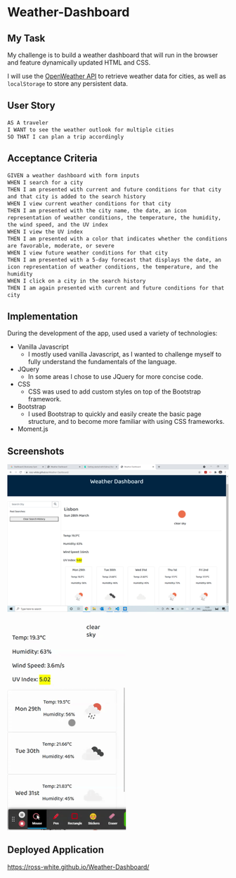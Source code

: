 # Weather-Dashboard

## My Task

My challenge is to build a weather dashboard that will run in the browser and feature dynamically updated HTML and CSS.

I will use the [OpenWeather API](https://openweathermap.org/api) to retrieve weather data for cities, as well as `localStorage` to store any persistent data.

## User Story

```
AS A traveler
I WANT to see the weather outlook for multiple cities
SO THAT I can plan a trip accordingly
```

## Acceptance Criteria

```
GIVEN a weather dashboard with form inputs
WHEN I search for a city
THEN I am presented with current and future conditions for that city and that city is added to the search history
WHEN I view current weather conditions for that city
THEN I am presented with the city name, the date, an icon representation of weather conditions, the temperature, the humidity, the wind speed, and the UV index
WHEN I view the UV index
THEN I am presented with a color that indicates whether the conditions are favorable, moderate, or severe
WHEN I view future weather conditions for that city
THEN I am presented with a 5-day forecast that displays the date, an icon representation of weather conditions, the temperature, and the humidity
WHEN I click on a city in the search history
THEN I am again presented with current and future conditions for that city
```

## Implementation

During the development of the app, used used a variety of technologies:
* Vanilla Javascript
    * I mostly used vanilla Javascript, as I wanted to challenge myself to fully understand the fundamentals of the  language.
* JQuery
    * In some areas I chose to use JQuery for more concise code.
* CSS
    * CSS was used to add custom styles on top of the Bootstrap framework.
* Bootstrap
    * I used Bootstrap to quickly and easily create the basic page structure, and to become more familiar with using CSS frameworks.
* Moment.js

## Screenshots

![Screenshot](./assets/pictures/screenshot.png)

![Screenshot](./assets/pictures/Weather_Dashboard.gif)

## Deployed Application

https://ross-white.github.io/Weather-Dashboard/
